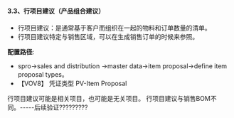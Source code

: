 #### 3.3、行项目建议（产品组合建议）

* 行项目建议：是通常基于客户而组织在一起的物料和订单数量的清单。
* 行项目建议特定与销售区域，可以在生成销售订单的时候来参照。

__配置路径__:
* spro->sales and distribution ->master data->item proposal->define item proposal types。
* 【VOV8】
凭证类型 PV-Item Proposal

行项目建议可能是相关项目，也可能是无关项目。
行项目建议与销售BOM不同。-----后续验证?????????

